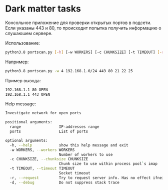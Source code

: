 # Dark matter tasks

Консольное приложение для проверки открытых портов в подсети. Если указаны 443 и 80, то происходит попытка получить информацию о слушаюшем сервере.

Использование:
```bash
python3.8 portscan.py [-h] [-w WORKERS] [-c CHUNKSIZE] [-t TIMEOUT] [-r] [-d] range ports [ports ...]
```

Например:
```bash
python3.8 portscan.py -w 4 192.168.1.0/24 443 80 21 22 25
```

Пример вывода:
```bash
192.168.1.1 80 OPEN
192.168.1.1 443 OPEN
```

Help message:
```bash
Investigate network for open ports

positional arguments:
  range                 IP-addresses range
  ports                 List of ports

optional arguments:
  -h, --help            show this help message and exit
  -w WORKERS, --workers WORKERS
                        Number of workers to use
  -c CHUNKSIZE, --chunksize CHUNKSIZE
                        Chunk size to use within process pool`s imap
  -t TIMEOUT, --timeout TIMEOUT
                        Socket timeout
  -r, --request         Try to request server info. Has no effect ifneither 80 or 443 are used as `ports` arguments
  -d, --debug           Do not suppress stack trace
```
